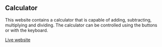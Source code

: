 ## **Calculator**

This website contains a calculator that is capable of adding, subtracting, multiplying and dividing. The calculator can be controlled using the buttons or with the keyboard.

[Live website](https://matzew95.github.io/calculator/)
